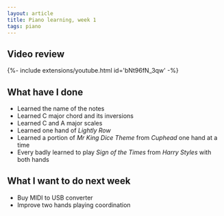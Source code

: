 ```yaml
---
layout: article
title: Piano learning, week 1
tags: piano
---
```


## Video review

<div>{%- include extensions/youtube.html id='bNt96fN_3qw' -%}</div>

## What have I done

 * Learned the name of the notes
 * Learned C major chord and its inversions
 * Learned C and A major scales
 * Learned one hand of *Lightly Row*
 * Learned a portion of *Mr King Dice Theme* from *Cuphead* one hand at a time
 * Every badly learned to play *Sign of the Times* from *Harry Styles* with both hands

## What I want to do next week

* Buy MIDI to USB converter
* Improve two hands playing coordination
